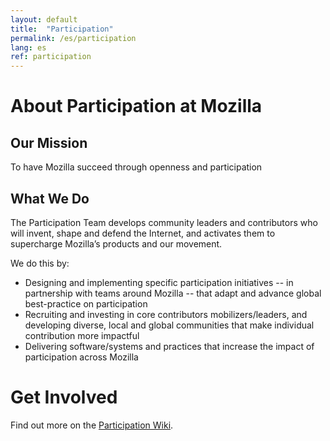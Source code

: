 ```yaml
---
layout: default
title:  "Participation"
permalink: /es/participation
lang: es
ref: participation
---
```


# About Participation at Mozilla


## Our Mission

To have Mozilla succeed through openness and participation

## What We Do

The Participation Team develops community leaders and contributors who will invent, shape and defend the Internet, and activates them to supercharge Mozilla’s products and our movement.

We do this by:

* Designing and implementing specific participation initiatives -- in partnership with teams around Mozilla -- that adapt and advance global best-practice on participation
* Recruiting and investing in core contributors mobilizers/leaders, and developing diverse, local and global communities that make individual contribution more impactful
* Delivering software/systems and practices that increase the impact of participation across Mozilla

# Get Involved

Find out more on the [Participation Wiki](https://wiki.mozilla.org/Participation).
